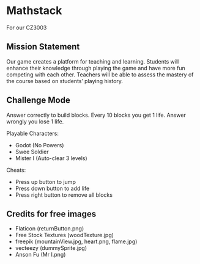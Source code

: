 # Mathstack
For our CZ3003

## Mission Statement
Our game creates a platform for teaching and learning.
Students will enhance their knowledge through playing the game and have more fun competing with each other. Teachers will be able to assess the mastery of the course based on students’ playing history. 

## Challenge Mode
Answer correctly to build blocks. Every 10 blocks you get 1 life. Answer wrongly you lose 1 life.

Playable Characters:
- Godot (No Powers)
- Swee Soldier
- Mister I (Auto-clear 3 levels)

Cheats:
- Press up button to jump
- Press down button to add life
- Press right button to remove all blocks


## Credits for free images
- Flaticon (returnButton.png)
- Free Stock Textures (woodTexture.jpg)
- freepik (mountainView.jpg, heart.png, flame.jpg)
- vecteezy (dummySprite.jpg)
- Anson Fu (Mr I.png)
